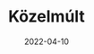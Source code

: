 ---
title: Közelmúlt
description: Közelmúlt (Pretérito Perfecto)
date: 2022-04-10
tags:
  - nyelvtan
  - igeidő
layout: layouts/post.njk
---